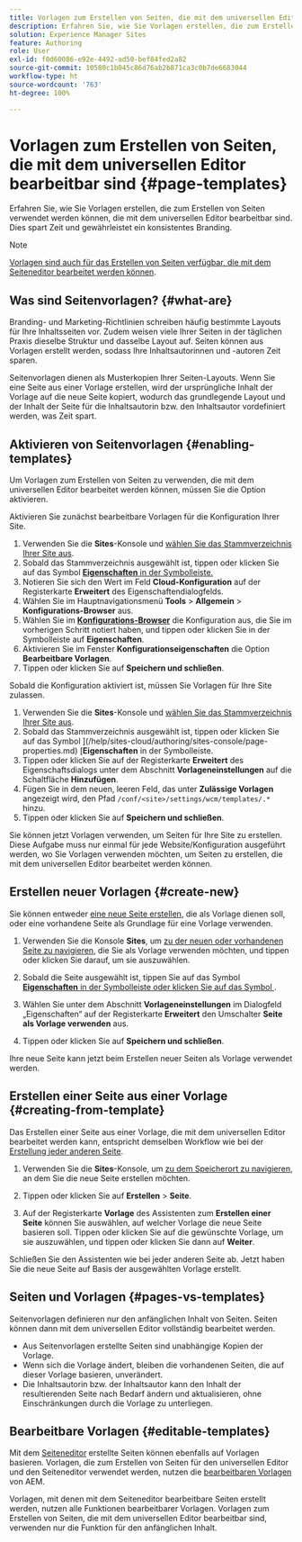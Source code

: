 ```yaml
---
title: Vorlagen zum Erstellen von Seiten, die mit dem universellen Editor bearbeitbar sind
description: Erfahren Sie, wie Sie Vorlagen erstellen, die zum Erstellen von Seiten verwendet werden können, die mit dem universellen Editor bearbeitbar sind. Dies spart Zeit und gewährleistet ein konsistentes Branding.
solution: Experience Manager Sites
feature: Authoring
role: User
exl-id: f0d60086-e92e-4492-ad50-bef84fed2a82
source-git-commit: 10580c1b045c86d76ab2b871ca3c0b7de6683044
workflow-type: ht
source-wordcount: '763'
ht-degree: 100%

---
```



# Vorlagen zum Erstellen von Seiten, die mit dem universellen Editor bearbeitbar sind {#page-templates}

Erfahren Sie, wie Sie Vorlagen erstellen, die zum Erstellen von Seiten verwendet werden können, die mit dem universellen Editor bearbeitbar sind. Dies spart Zeit und gewährleistet ein konsistentes Branding.

>[!NOTE]
>
>[Vorlagen sind auch für das Erstellen von Seiten verfügbar, die mit dem Seiteneditor bearbeitet werden können](/help/sites-cloud/authoring/page-editor/templates.md).

## Was sind Seitenvorlagen? {#what-are}

Branding- und Marketing-Richtlinien schreiben häufig bestimmte Layouts für Ihre Inhaltsseiten vor. Zudem weisen viele Ihrer Seiten in der täglichen Praxis dieselbe Struktur und dasselbe Layout auf. Seiten können aus Vorlagen erstellt werden, sodass Ihre Inhaltsautorinnen und -autoren Zeit sparen.

Seitenvorlagen dienen als Musterkopien Ihrer Seiten-Layouts. Wenn Sie eine Seite aus einer Vorlage erstellen, wird der ursprüngliche Inhalt der Vorlage auf die neue Seite kopiert, wodurch das grundlegende Layout und der Inhalt der Seite für die Inhaltsautorin bzw. den Inhaltsautor vordefiniert werden, was Zeit spart.

## Aktivieren von Seitenvorlagen {#enabling-templates}

Um Vorlagen zum Erstellen von Seiten zu verwenden, die mit dem universellen Editor bearbeitet werden können, müssen Sie die Option aktivieren.

Aktivieren Sie zunächst bearbeitbare Vorlagen für die Konfiguration Ihrer Site.

1. Verwenden Sie die **Sites**-Konsole und [wählen Sie das Stammverzeichnis Ihrer Site aus](/help/sites-cloud/authoring/sites-console/introduction.md#selecting-resources).
1. Sobald das Stammverzeichnis ausgewählt ist, tippen oder klicken Sie auf das Symbol [**Eigenschaften** in der Symbolleiste.](/help/sites-cloud/authoring/sites-console/page-properties.md)
1. Notieren Sie sich den Wert im Feld **Cloud-Konfiguration** auf der Registerkarte **Erweitert** des Eigenschaftendialogfelds.
1. Wählen Sie im Hauptnavigationsmenü **Tools** > **Allgemein** > **Konfigurations-Browser** aus.
1. Wählen Sie im **[Konfigurations-Browser](/help/implementing/developing/introduction/configurations.md)** die Konfiguration aus, die Sie im vorherigen Schritt notiert haben, und tippen oder klicken Sie in der Symbolleiste auf **Eigenschaften**.
1. Aktivieren Sie im Fenster **Konfigurationseigenschaften** die Option **Bearbeitbare Vorlagen**.
1. Tippen oder klicken Sie auf **Speichern und schließen**.

Sobald die Konfiguration aktiviert ist, müssen Sie Vorlagen für Ihre Site zulassen.

1. Verwenden Sie die **Sites**-Konsole und [wählen Sie das Stammverzeichnis Ihrer Site aus](/help/sites-cloud/authoring/sites-console/introduction.md#selecting-resources).
1. Sobald das Stammverzeichnis ausgewählt ist, tippen oder klicken Sie auf das Symbol ](/help/sites-cloud/authoring/sites-console/page-properties.md) [**Eigenschaften** in der Symbolleiste.
1. Tippen oder klicken Sie auf der Registerkarte **Erweitert** des Eigenschaftsdialogs unter dem Abschnitt **Vorlageneinstellungen** auf die Schaltfläche **Hinzufügen**.
1. Fügen Sie in dem neuen, leeren Feld, das unter **Zulässige Vorlagen** angezeigt wird, den Pfad `/conf/<site>/settings/wcm/templates/.*` hinzu.
1. Tippen oder klicken Sie auf **Speichern und schließen**.

Sie können jetzt Vorlagen verwenden, um Seiten für Ihre Site zu erstellen. Diese Aufgabe muss nur einmal für jede Website/Konfiguration ausgeführt werden, wo Sie Vorlagen verwenden möchten, um Seiten zu erstellen, die mit dem universellen Editor bearbeitet werden können.

## Erstellen neuer Vorlagen {#create-new}

Sie können entweder [eine neue Seite erstellen](/help/sites-cloud/authoring/sites-console/creating-pages.md), die als Vorlage dienen soll, oder eine vorhandene Seite als Grundlage für eine Vorlage verwenden.

1. Verwenden Sie die Konsole **Sites**, um [zu der neuen oder vorhandenen Seite zu navigieren](/help/sites-cloud/authoring/sites-console/introduction.md#selecting-resources), die Sie als Vorlage verwenden möchten, und tippen oder klicken Sie darauf, um sie auszuwählen.

1. Sobald die Seite ausgewählt ist, tippen Sie auf das Symbol [**Eigenschaften** in der Symbolleiste oder klicken Sie auf das Symbol ](/help/sites-cloud/authoring/sites-console/page-properties.md).

1. Wählen Sie unter dem Abschnitt **Vorlageneinstellungen** im Dialogfeld „Eigenschaften“ auf der Registerkarte **Erweitert** den Umschalter **Seite als Vorlage verwenden** aus.

1. Tippen oder klicken Sie auf **Speichern und schließen**.

Ihre neue Seite kann jetzt beim Erstellen neuer Seiten als Vorlage verwendet werden.

## Erstellen einer Seite aus einer Vorlage {#creating-from-template}

Das Erstellen einer Seite aus einer Vorlage, die mit dem universellen Editor bearbeitet werden kann, entspricht demselben Workflow wie bei der [Erstellung jeder anderen Seite](/help/sites-cloud/authoring/sites-console/creating-pages.md).

1. Verwenden Sie die **Sites**-Konsole, um [zu dem Speicherort zu navigieren](/help/sites-cloud/authoring/sites-console/introduction.md#selecting-resources), an dem Sie die neue Seite erstellen möchten.

1. Tippen oder klicken Sie auf **Erstellen** > **Seite**.

1. Auf der Registerkarte **Vorlage** des Assistenten zum **Erstellen einer Seite** können Sie auswählen, auf welcher Vorlage die neue Seite basieren soll. Tippen oder klicken Sie auf die gewünschte Vorlage, um sie auszuwählen, und tippen oder klicken Sie dann auf **Weiter**.

Schließen Sie den Assistenten wie bei jeder anderen Seite ab. Jetzt haben Sie die neue Seite auf Basis der ausgewählten Vorlage erstellt.

## Seiten und Vorlagen {#pages-vs-templates}

Seitenvorlagen definieren nur den anfänglichen Inhalt von Seiten. Seiten können dann mit dem universellen Editor vollständig bearbeitet werden.

* Aus Seitenvorlagen erstellte Seiten sind unabhängige Kopien der Vorlage.
* Wenn sich die Vorlage ändert, bleiben die vorhandenen Seiten, die auf dieser Vorlage basieren, unverändert.
* Die Inhaltsautorin bzw. der Inhaltsautor kann den Inhalt der resultierenden Seite nach Bedarf ändern und aktualisieren, ohne Einschränkungen durch die Vorlage zu unterliegen.

## Bearbeitbare Vorlagen {#editable-templates}

Mit dem [Seiteneditor](/help/sites-cloud/authoring/page-editor/introduction.md) erstellte Seiten können ebenfalls auf Vorlagen basieren. Vorlagen, die zum Erstellen von Seiten für den universellen Editor und den Seiteneditor verwendet werden, nutzen die [bearbeitbaren Vorlagen](/help/implementing/developing/components/templates.md) von AEM.

Vorlagen, mit denen mit dem Seiteneditor bearbeitbare Seiten erstellt werden, nutzen alle Funktionen bearbeitbarer Vorlagen. Vorlagen zum Erstellen von Seiten, die mit dem universellen Editor bearbeitbar sind, verwenden nur die Funktion für den anfänglichen Inhalt.
